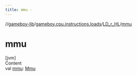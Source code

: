 ```yaml
---
title: mmu -
---
```

//[gameboy-lib](../../index.md)/[gameboy.cpu.instructions.loads](../index.md)/[LD_r_HL](index.md)/[mmu](mmu.md)



# mmu  
[jvm]  
Content  
val [mmu](mmu.md): [Mmu](../../gameboy.memory/-mmu/index.md)  




